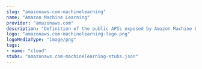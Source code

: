 ```yaml
---
slug: "amazonaws-com-machinelearning"
name: "Amazon Machine Learning"
provider: "amazonaws.com"
description: "Definition of the public APIs exposed by Amazon Machine Learning"
logo: "amazonaws.com-machinelearning-logo.png"
logoMediaType: "image/png"
tags:
- name: "cloud"
stubs: "amazonaws.com-machinelearning-stubs.json"
---
```

